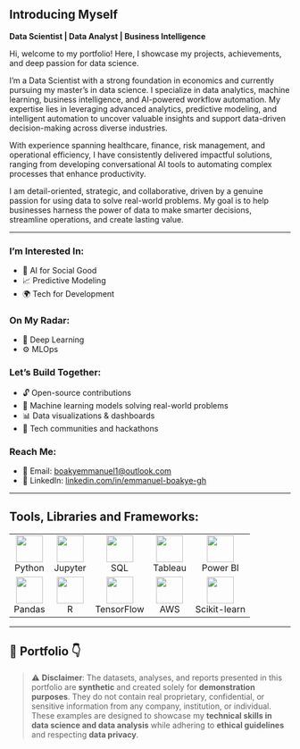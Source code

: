 ## **Introducing Myself**

**Data Scientist | Data Analyst | Business Intelligence**



Hi, welcome to my portfolio! Here, I showcase my projects, achievements, and deep passion for data science. 

I’m a Data Scientist with a strong foundation in economics and currently pursuing my master’s in data science. I specialize in data analytics, machine learning, business intelligence, and AI-powered workflow automation. My expertise lies in leveraging advanced analytics, predictive modeling, and intelligent automation to uncover valuable insights and support data-driven decision-making across diverse industries.

With experience spanning healthcare, finance, risk management, and operational efficiency, I have consistently delivered impactful solutions, ranging from developing conversational AI tools to automating complex processes that enhance productivity.

I am detail-oriented, strategic, and collaborative, driven by a genuine passion for using data to solve real-world problems. My goal is to help businesses harness the power of data to make smarter decisions, streamline operations, and create lasting value.

---

### I’m Interested In:
- 🤖 AI for Social Good
- 📈 Predictive Modeling
- 🌍 Tech for Development

### On My Radar:
- 🧠 Deep Learning
- ⚙️ MLOps

### Let’s Build Together:
- 🔓 Open-source contributions
- 🤯 Machine learning models solving real-world problems
- 📊 Data visualizations & dashboards
- 💬 Tech communities and hackathons
  
### Reach Me:
-  📧 Email: boakyemmanuel1@outlook.com
-  🔗 LinkedIn: [linkedin.com/in/emmanuel-boakye-gh](https://linkedin.com/in/emmanuel-boakye-gh)


---

## Tools, Libraries and Frameworks:

<table>
  <tr>
    <td align="center"><img src="https://skillicons.dev/icons?i=python" width="48" /><br/>Python</td>
    <td align="center"><img src="https://cdn.jsdelivr.net/gh/devicons/devicon/icons/jupyter/jupyter-original.svg" width="48" /><br/>Jupyter</td>
    <td align="center"><img src="https://upload.wikimedia.org/wikipedia/commons/8/87/Sql_data_base_with_logo.png" width="48" /><br/>SQL</td>
    <td align="center"><img src="https://upload.wikimedia.org/wikipedia/commons/4/4b/Tableau_Logo.png" width="48" /><br/>Tableau</td>
    <td align="center"><img src="https://upload.wikimedia.org/wikipedia/commons/c/cf/New_Power_BI_Logo.svg" width="48" /><br/>Power BI</td>
  </tr>
  <tr>
    <td align="center"><img src="https://cdn.jsdelivr.net/gh/devicons/devicon/icons/pandas/pandas-original.svg" width="48" /><br/>Pandas</td>
    <td align="center"><img src="https://skillicons.dev/icons?i=r" width="48" /><br/>R</td>
    <td align="center"><img src="https://skillicons.dev/icons?i=tensorflow" width="48" /><br/>TensorFlow</td>
    <td align="center"><img src="https://skillicons.dev/icons?i=aws" width="48" /><br/>AWS</td>
    <td align="center"><img src="https://upload.wikimedia.org/wikipedia/commons/0/05/Scikit_learn_logo_small.svg" width="48" /><br/>Scikit-learn</td>
  </tr>
</table>

---

## 💼 Portfolio 👇

> ⚠️ **Disclaimer**:   The datasets, analyses, and reports presented in this portfolio are **synthetic** and created solely for **demonstration purposes**. They do not contain real proprietary, confidential, or sensitive information from any company, institution, or individual.  
> These examples are designed to showcase my **technical skills in data science and data analysis** while adhering to **ethical guidelines** and respecting **data privacy**.

> 
